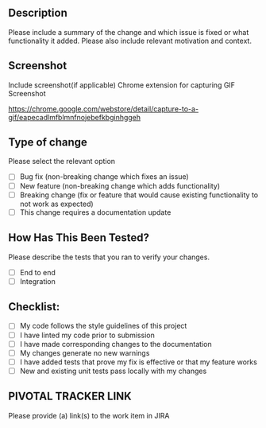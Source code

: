 ## Description

Please include a summary of the change and which issue is fixed or what functionality it added. Please also include relevant motivation and context.


## Screenshot

Include screenshot(if applicable)
Chrome extension for capturing GIF Screenshot 

https://chrome.google.com/webstore/detail/capture-to-a-gif/eapecadlmfblmnfnojebefkbginhggeh
## Type of change

Please select the relevant option

- [ ] Bug fix (non-breaking change which fixes an issue)
- [ ] New feature (non-breaking change which adds functionality)
- [ ] Breaking change (fix or feature that would cause existing functionality to not work as expected)
- [ ] This change requires a documentation update

## How Has This Been Tested?

Please describe the tests that you ran to verify your changes.

- [ ] End to end
- [ ] Integration

## Checklist:

- [ ] My code follows the style guidelines of this project
- [ ] I have linted my code prior to submission
- [ ] I have made corresponding changes to the documentation
- [ ] My changes generate no new warnings
- [ ] I have added tests that prove my fix is effective or that my feature works
- [ ] New and existing unit tests pass locally with my changes

## PIVOTAL TRACKER LINK
Please provide (a) link(s) to the work item in JIRA
